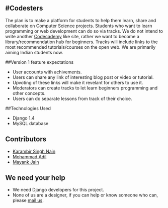 #Codesters
----

The plan is to make a platform for students to help them learn, share and collaborate on Computer Science projects. Students who want to learn programming or web development can do so via tracks. We do not intend to write another [Codecademy](http://codecademy.com/) like site, rather we want to become a library/recommendation hub for beginners. Tracks will include links to the most recommended tutorials/courses on the open web. We are primarily aiming Indian students now.

##Version 1 feature expectations

+ User accounts with achivements.
+ Users can share any link of interesting blog post or video or tutorial.
+ Upvoting of these links will make it revelant for others to use it.
+ Moderators can create tracks to let learn beginners programming and other concepts.
+ Users can do separate lessons from track of their choice.


##Technologies Used

+ Django 1.4
+ MySQL database


## Contributors

+ [Karambir Singh Nain](http://nainomics.in/)
+ [Mohammad Adil](http://madil.in/)
+ [Mayank Jain](http://mayank-jain.in/)

## We need your help

+ We need Django developers for this project.
+ None of us are a designer, if you can help or know someone who can, please [mail us](mailto:akarambir@gmail.com).


